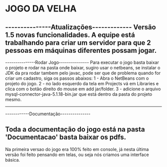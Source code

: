 # JOGO DA VELHA
---------------Atualizações-------------
Versão 1.5 novas funcionalidades.
A equipe está trabalhando para criar um servidor para que 2 pessoas em máquinas diferentes possam jogar.
----------------------------------------
---------------Rodar Jogo---------------
Para executar o jogo basta baixar o projeto e rodar na pasta onde baixar, sugiro usar o netbeans, se instalar o JDK da pra rodar tambem pelo javac, pode ser que de problema quando for criar um cadastro, siga os passos abaixos:
1 - Abra o NetBeans com o projeto do jogo.
2 - no lado esquerdo da tela em Projects vá em Libraries e clica com o botão direito do mouse em add jar/folder.
3 - adicione o arquivo mysql-connector-java-5.1.18-bin.jar que está dentro da pasta do projeto mesmo.

---------------------------------------
------------Documentação---------------

Toda a documentação do jogo está na pasta 'Documentacao' basta baixar os pdfs. 
---------------------------------------
Na primeira versao do jogo era 100% feito em console, já nesta última versão foi feito pensando em telas, ou seja nós criamos uma interface básica.
